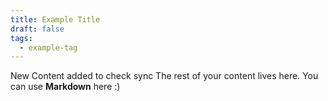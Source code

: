 ```yaml
---
title: Example Title
draft: false
tags:
  - example-tag
---
```


New Content added to check sync 
The rest of your content lives here. You can use **Markdown** here :)
